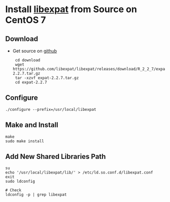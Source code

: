 # Install [libexpat](https://libexpat.github.io/) from Source on CentOS 7

## Download
* Get source on [github](https://github.com/libexpat/libexpat/releases)

       cd download
       wget https://github.com/libexpat/libexpat/releases/download/R_2_2_7/expat-2.2.7.tar.gz
       tar -xzvf expat-2.2.7.tar.gz
       cd expat-2.2.7

## Configure

    ./configure --prefix=/usr/local/libexpat

## Make and Install

    make
    sudo make install

## Add New Shared Libraries Path

    su
    echo '/usr/local/libexpat/lib/' > /etc/ld.so.conf.d/libexpat.conf
    exit
    sudo ldconfig
      
    # Check
    ldconfig -p | grep libexpat
